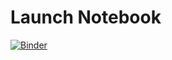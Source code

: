 # Launch Notebook
[![Binder](https://mybinder.org/badge_logo.svg)](https://mybinder.org/v2/gh/Imperial-College-Data-Science-Society/Lecture-2-Scientific-Python/master)
